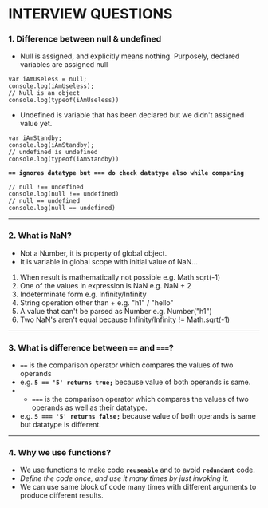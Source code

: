 # INTERVIEW QUESTIONS

### 1. Difference between null & undefined

- Null is assigned, and explicitly means nothing. Purposely, declared variables are assigned null
```
var iAmUseless = null;
console.log(iAmUseless);
// Null is an object 
console.log(typeof(iAmUseless))
```

- Undefined is variable that has been declared but we didn't assigned value yet.
```
var iAmStandby;
console.log(iAmStandby);
// undefined is undefined
console.log(typeof(iAmStandby))
```

**`== ignores datatype but === do check datatype also while comparing`**
```
// null !== undefined
console.log(null !== undefined)
// null == undefined
console.log(null == undefined)
```

****
### 2. What is NaN?

- Not a Number, it is property of global object.
- It is variable in global scope with initial value of NaN...
 1. When result is mathematically not possible e.g. Math.sqrt(-1)
 2. One of the values in expression is NaN e.g. NaN + 2
 3. Indeterminate form e.g. Infinity/Infinity
 4. String operation other than + e.g. "h1" / "hello"
 5. A value that can't be parsed as Number e.g. Number("h1")
 6. Two NaN's aren't equal because Infinity/Infinity != Math.sqrt(-1)

****
### 3. What is difference between `==` and `===`?

- `==` is the comparison operator which compares the values of two operands
- e.g. **`5 == '5' returns true;`** because value of both operands is same. 
- - `===` is the comparison operator which compares the values of two operands as well as their datatype.
- e.g. **`5 === '5' returns false;`** because value of both operands is same but datatype is different. 

****

### 4. Why we use functions?

- We use functions to make code **`reuseable`** and to avoid **`redundant`** code.
- _Define the code once, and use it many times by just invoking it_.
- We can use same block of code many times with different arguments to produce different results. 